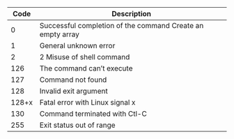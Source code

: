 | Code | Description |
|--|--|
| 0 | Successful completion of the command Create an empty array |
| 1 | General unknown error |
| 2 | 2 Misuse of shell command |
| 126 | The command can’t execute |
| 127 | Command not found |
| 128 | Invalid exit argument |
| 128+x | Fatal error with Linux signal x |
| 130 | Command terminated with Ctl-C |
| 255 | Exit status out of range |